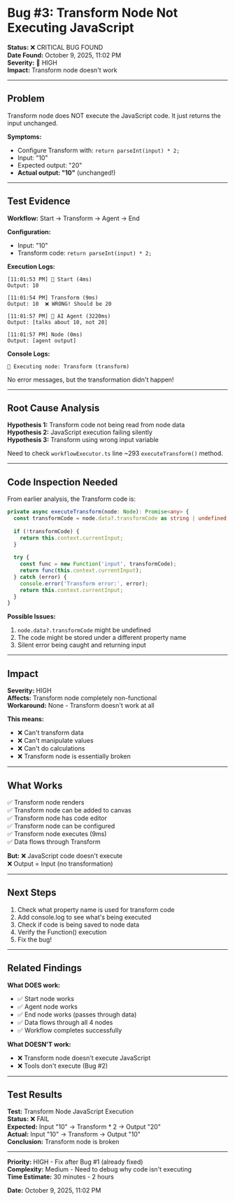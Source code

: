 # Bug #3: Transform Node Not Executing JavaScript

**Status:** ❌ CRITICAL BUG FOUND  
**Date Found:** October 9, 2025, 11:02 PM  
**Severity:** 🔴 HIGH  
**Impact:** Transform node doesn't work

---

## Problem

Transform node does NOT execute the JavaScript code. It just returns the input unchanged.

**Symptoms:**
- Configure Transform with: `return parseInt(input) * 2;`
- Input: "10"
- Expected output: "20"
- **Actual output: "10"** (unchanged!)

---

## Test Evidence

**Workflow:** Start → Transform → Agent → End

**Configuration:**
- Input: "10"
- Transform code: `return parseInt(input) * 2;`

**Execution Logs:**
```
[11:01:53 PM] 🚀 Start (4ms)
Output: 10

[11:01:54 PM] Transform (9ms)
Output: 10  ❌ WRONG! Should be 20

[11:01:57 PM] 🤖 AI Agent (3220ms)
Output: [talks about 10, not 20]

[11:01:57 PM] Node (0ms)
Output: [agent output]
```

**Console Logs:**
```
📍 Executing node: Transform (transform)
```

No error messages, but the transformation didn't happen!

---

## Root Cause Analysis

**Hypothesis 1:** Transform code not being read from node data  
**Hypothesis 2:** JavaScript execution failing silently  
**Hypothesis 3:** Transform using wrong input variable  

Need to check `workflowExecutor.ts` line ~293 `executeTransform()` method.

---

## Code Inspection Needed

From earlier analysis, the Transform code is:
```typescript
private async executeTransform(node: Node): Promise<any> {
  const transformCode = node.data?.transformCode as string | undefined;
  
  if (!transformCode) {
    return this.context.currentInput;
  }
  
  try {
    const func = new Function('input', transformCode);
    return func(this.context.currentInput);
  } catch (error) {
    console.error('Transform error:', error);
    return this.context.currentInput;
  }
}
```

**Possible Issues:**
1. `node.data?.transformCode` might be undefined
2. The code might be stored under a different property name
3. Silent error being caught and returning input

---

## Impact

**Severity:** HIGH  
**Affects:** Transform node completely non-functional  
**Workaround:** None - Transform doesn't work at all

**This means:**
- ❌ Can't transform data
- ❌ Can't manipulate values
- ❌ Can't do calculations
- ❌ Transform node is essentially broken

---

## What Works

✅ Transform node renders  
✅ Transform node can be added to canvas  
✅ Transform node has code editor  
✅ Transform node can be configured  
✅ Transform node executes (9ms)  
✅ Data flows through Transform  

**But:**
❌ JavaScript code doesn't execute  
❌ Output = Input (no transformation)

---

## Next Steps

1. Check what property name is used for transform code
2. Add console.log to see what's being executed
3. Check if code is being saved to node data
4. Verify the Function() execution
5. Fix the bug!

---

## Related Findings

**What DOES work:**
- ✅ Start node works
- ✅ Agent node works  
- ✅ End node works (passes through data)
- ✅ Data flows through all 4 nodes
- ✅ Workflow completes successfully

**What DOESN'T work:**
- ❌ Transform node doesn't execute JavaScript
- ❌ Tools don't execute (Bug #2)

---

## Test Results

**Test:** Transform Node JavaScript Execution  
**Status:** ❌ FAIL  
**Expected:** Input "10" → Transform * 2 → Output "20"  
**Actual:** Input "10" → Transform → Output "10"  
**Conclusion:** Transform node is broken

---

**Priority:** HIGH - Fix after Bug #1 (already fixed)  
**Complexity:** Medium - Need to debug why code isn't executing  
**Time Estimate:** 30 minutes - 2 hours

**Date:** October 9, 2025, 11:02 PM
